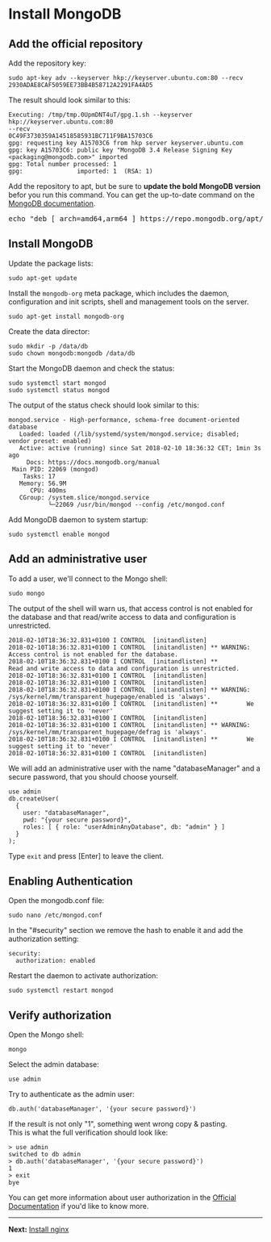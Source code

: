 # Install MongoDB

## Add the official repository

Add the repository key:  
```
sudo apt-key adv --keyserver hkp://keyserver.ubuntu.com:80 --recv 2930ADAE8CAF5059EE73BB4B58712A2291FA4AD5
```

The result should look similar to this:  
```
Executing: /tmp/tmp.0UpmDNT4uT/gpg.1.sh --keyserver
hkp://keyserver.ubuntu.com:80
--recv
0C49F3730359A14518585931BC711F9BA15703C6
gpg: requesting key A15703C6 from hkp server keyserver.ubuntu.com
gpg: key A15703C6: public key "MongoDB 3.4 Release Signing Key <packaging@mongodb.com>" imported
gpg: Total number processed: 1
gpg:               imported: 1  (RSA: 1)
```

Add the repository to apt, but be sure to __update the bold MongoDB version__ befor you run this command. You can get the up-to-date command on the [MongoDB documentation](https://docs.mongodb.com/manual/tutorial/install-mongodb-on-ubuntu/#install-mongodb-community-edition).

<pre>
echo "deb [ arch=amd64,arm64 ] https://repo.mongodb.org/apt/ubuntu xenial/mongodb-org/<b>3.6</b> multiverse" | sudo tee /etc/apt/sources.list.d/mongodb-org-<b>3.6</b>.list
</pre>

## Install MongoDB

Update the package lists:  
```
sudo apt-get update
```

Install the ```mongodb-org``` meta package, which includes the daemon, configuration and init scripts, shell and management tools on the server.

```
sudo apt-get install mongodb-org
```

Create the data director:  
```
sudo mkdir -p /data/db
sudo chown mongodb:mongodb /data/db
```

Start the MongoDB daemon and check the status:  
```
sudo systemctl start mongod
sudo systemctl status mongod
```

The output of the status check should look similar to this:  
```
mongod.service - High-performance, schema-free document-oriented database
   Loaded: loaded (/lib/systemd/system/mongod.service; disabled; vendor preset: enabled)
   Active: active (running) since Sat 2018-02-10 18:36:32 CET; 1min 3s ago
     Docs: https://docs.mongodb.org/manual
 Main PID: 22069 (mongod)
    Tasks: 17
   Memory: 56.9M
      CPU: 400ms
   CGroup: /system.slice/mongod.service
           └─22069 /usr/bin/mongod --config /etc/mongod.conf
```

Add MongoDB daemon to system startup:  
```
sudo systemctl enable mongod
```

## Add an administrative user

To add a user, we'll connect to the Mongo shell:  
```
sudo mongo
```

The output of the shell will warn us, that access control is not enabled for the database and that read/write access to data and configuration is unrestricted.

```
2018-02-10T18:36:32.831+0100 I CONTROL  [initandlisten]
2018-02-10T18:36:32.831+0100 I CONTROL  [initandlisten] ** WARNING: Access control is not enabled for the database.
2018-02-10T18:36:32.831+0100 I CONTROL  [initandlisten] **          Read and write access to data and configuration is unrestricted.
2018-02-10T18:36:32.831+0100 I CONTROL  [initandlisten]
2018-02-10T18:36:32.831+0100 I CONTROL  [initandlisten]
2018-02-10T18:36:32.831+0100 I CONTROL  [initandlisten] ** WARNING: /sys/kernel/mm/transparent_hugepage/enabled is 'always'.
2018-02-10T18:36:32.831+0100 I CONTROL  [initandlisten] **        We suggest setting it to 'never'
2018-02-10T18:36:32.831+0100 I CONTROL  [initandlisten]
2018-02-10T18:36:32.831+0100 I CONTROL  [initandlisten] ** WARNING: /sys/kernel/mm/transparent_hugepage/defrag is 'always'.
2018-02-10T18:36:32.831+0100 I CONTROL  [initandlisten] **        We suggest setting it to 'never'
2018-02-10T18:36:32.831+0100 I CONTROL  [initandlisten]
```

We will add an administrative user with the name "databaseManager" and a secure password, that you should choose yourself.

```
use admin
db.createUser(
  {
    user: "databaseManager",
    pwd: "{your secure password}",
    roles: [ { role: "userAdminAnyDatabase", db: "admin" } ]
  }
);
```

Type ```exit``` and press [Enter] to leave the client.

## Enabling Authentication

Open the mongodb.conf file:  
```
sudo nano /etc/mongod.conf
```

In the "#security" section we remove the hash to enable it and add the authorization setting:  
```
security:
  authorization: enabled
```

Restart the daemon to activate authorization:  
```
sudo systemctl restart mongod
```

## Verify authorization

Open the Mongo shell:  
```
mongo
```

Select the admin database:  
```
use admin
```

Try to authenticate as the admin user:  
```
db.auth('databaseManager', '{your secure password}')
```

If the result is not only "1", something went wrong copy &amp; pasting.  
This is what the full verification should look like:  
```
> use admin
switched to db admin
> db.auth('databaseManager', '{your secure password}')
1
> exit
bye

```

You can get more information about user authorization in the [Official Documentation](https://docs.mongodb.com/manual/tutorial/enable-authentication/#user-administrator) if you'd like to know more.


---
__Next:__ [Install nginx](./install-nginx.md)